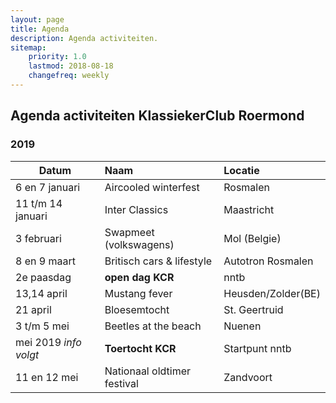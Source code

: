 ```yaml
---
layout: page
title: Agenda
description: Agenda activiteiten.
sitemap:
    priority: 1.0
    lastmod: 2018-08-18
    changefreq: weekly
---
```

## Agenda activiteiten KlassiekerClub Roermond

### 2019

| Datum                     | Naam                         | Locatie
| ------------------------- | :----------------------- |:-------------
| 6 en 7 januari            | Aircooled winterfest      | Rosmalen
| 11 t/m 14 januari         | Inter Classics            | Maastricht 
| 3 februari                | Swapmeet (volkswagens)    | Mol (Belgie)  
| 8 en 9 maart              |  Britisch cars & lifestyle| Autotron Rosmalen  
| 2e paasdag                |  **open dag KCR**         | nntb
| 13,14 april               |  Mustang fever            | Heusden/Zolder(BE)
| 21 april                  |  Bloesemtocht              | St. Geertruid 
| 3 t/m 5 mei               |  Beetles at the beach     | Nuenen 
|   mei 2019  *info volgt*  |  **Toertocht KCR**        | Startpunt nntb
| 11 en 12 mei              |  Nationaal oldtimer festival| Zandvoort
